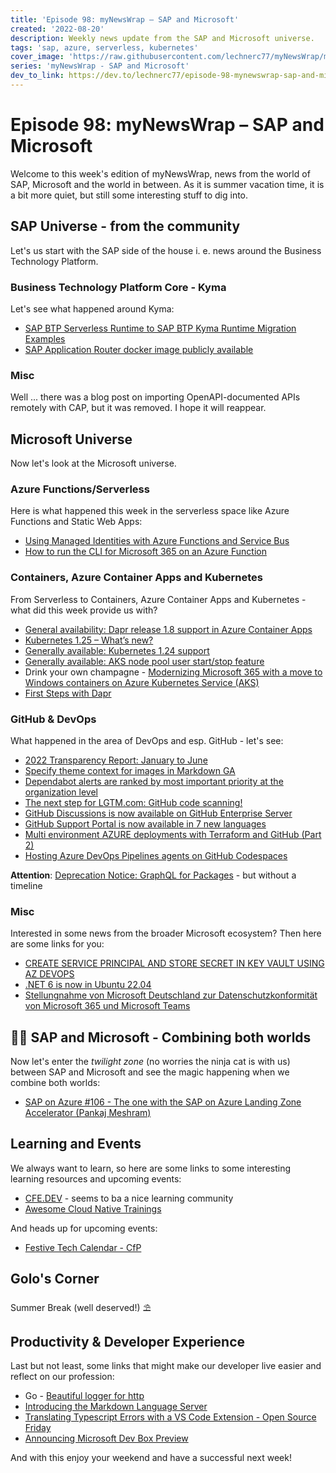 ```yaml
---
title: 'Episode 98: myNewsWrap – SAP and Microsoft'
created: '2022-08-20'
description: Weekly news update from the SAP and Microsoft universe.
tags: 'sap, azure, serverless, kubernetes'
cover_image: 'https://raw.githubusercontent.com/lechnerc77/myNewsWrap/main/episodes/cover-images/episode098small.png'
series: 'myNewsWrap - SAP and Microsoft'
dev_to_link: https://dev.to/lechnerc77/episode-98-mynewswrap-sap-and-microsoft-23d7
---
```


# Episode 98: myNewsWrap – SAP and Microsoft

Welcome to this week's edition of myNewsWrap, news from the world of SAP, Microsoft and the world in between. As it is summer vacation time, it is a bit more quiet, but still some interesting stuff to dig into.

## SAP Universe - from the community

Let's us start with the SAP side of the house i. e. news around the Business Technology Platform.

### Business Technology Platform Core - Kyma

Let's see what happened around Kyma:

* [SAP BTP Serverless Runtime to SAP BTP Kyma Runtime Migration Examples](https://blogs.sap.com/2022/08/17/sap-btp-serverless-runtime-to-sap-btp-kyma-runtime-migration-examples/)
* [SAP Application Router docker image publicly available](https://blogs.sap.com/2022/08/19/sap-application-router-docker-image-publicly-available/)

### Misc

Well ... there was a blog post on importing OpenAPI-documented APIs remotely with CAP, but it was removed. I hope it will reappear.

## Microsoft Universe

Now let's look at the Microsoft universe.

### Azure Functions/Serverless

Here is what happened this week in the serverless space like Azure Functions and Static Web Apps:

* [Using Managed Identities with Azure Functions and Service Bus](https://github.com/willvelida/azure-functions-service-bus-msi)
* [How to run the CLI for Microsoft 365 on an Azure Function](https://www.blimped.nl/how-to-run-the-cli-for-microsoft365-on-an-azure-function/)

### Containers, Azure Container Apps and Kubernetes

From Serverless to Containers, Azure Container Apps and Kubernetes - what did this week provide us with?

* [General availability: Dapr release 1.8 support in Azure Container Apps](https://azure.microsoft.com/updates/general-availability-dapr-release-18-support-in-azure-container-apps/)
* [Kubernetes 1.25 – What’s new?](https://sysdig.com/blog/kubernetes-1-25-whats-new/)
* [Generally available: Kubernetes 1.24 support](https://azure.microsoft.com/updates/generally-available-kubernetes-124-support/)
* [Generally available: AKS node pool user start/stop feature](https://azure.microsoft.com/updates/generally-available-aks-node-pool-user-startstop-feature/)
* Drink your own champagne - [Modernizing Microsoft 365 with a move to Windows containers on Azure Kubernetes Service (AKS)](https://customers.microsoft.com/story/1536483517282553662-modernizing-microsoft-365-windows-containers-azure-kubernetes-service)
* [First Steps with Dapr](https://www.ofbizian.com/2022/08/first-steps-with-dapr.html)

### GitHub & DevOps

What happened in the area of DevOps and esp. GitHub - let's see:

* [2022 Transparency Report: January to June](https://github.blog/2022-08-16-2022-transparency-report-january-to-june/)
* [Specify theme context for images in Markdown GA](https://github.blog/changelog/2022-08-15-specify-theme-context-for-images-in-markdown-ga/)
* [Dependabot alerts are ranked by most important priority at the organization level](https://github.blog/changelog/2022-08-15-dependabot-alerts-are-ranked-by-most-important-priority-at-the-organization-level/)
* [The next step for LGTM.com: GitHub code scanning!](https://github.blog/2022-08-15-the-next-step-for-lgtm-com-github-code-scanning/)
* [GitHub Discussions is now available on GitHub Enterprise Server](https://github.blog/2022-08-17-github-discussions-is-now-available-on-github-enterprise-server/)
* [GitHub Support Portal is now available in 7 new languages](https://github.blog/changelog/2022-08-17-github-support-portal-is-now-available-in-7-new-languages/)
* [Multi environment AZURE deployments with Terraform and GitHub (Part 2)](https://dev.to/pwd9000/multi-environment-azure-deployments-with-terraform-and-github-part-2-pdl)
* [Hosting Azure DevOps Pipelines agents on GitHub Codespaces](https://dev.to/pwd9000/hosting-azure-devops-pipelines-agents-on-github-codespaces-4jm2)

**Attention**: [Deprecation Notice: GraphQL for Packages](https://github.blog/changelog/2022-08-18-deprecation-notice-graphql-for-packages/) - but without a timeline

### Misc

Interested in some news from the broader Microsoft ecosystem? Then here are some links for you:

* [CREATE SERVICE PRINCIPAL AND STORE SECRET IN KEY VAULT USING AZ DEVOPS](https://dev.to/arindam0310018/create-service-principal-and-store-secret-in-key-vault-2i37)
* [.NET 6 is now in Ubuntu 22.04](https://devblogs.microsoft.com/dotnet/dotnet-6-is-now-in-ubuntu-2204/)
* [Stellungnahme von Microsoft Deutschland zur Datenschutzkonformität von Microsoft 365 und Microsoft Teams](https://news.microsoft.com/wp-content/uploads/prod/sites/40/2022/08/Microsoft-Statement_Datenschutzkonformitaet-von-Microsoft-365-und-Microsoft-Teams.pdf)

## 🐱‍👤 SAP and Microsoft - Combining both worlds

Now let's enter the _twilight zone_ (no worries the ninja cat is with us) between SAP and Microsoft and see the magic happening when we combine both worlds:

* [SAP on Azure #106 - The one with the SAP on Azure Landing Zone Accelerator (Pankaj Meshram)](https://youtu.be/RjihsFM511M)

## Learning and Events

We always want to learn, so here are some links to some interesting learning resources and upcoming events:

* [CFE.DEV](https://cfe.dev/) - seems to ba a nice learning community
* [Awesome Cloud Native Trainings](https://github.com/joseadanof/awesome-cloudnative-trainings)

And heads up for upcoming events:

* [Festive Tech Calendar - CfP](https://sessionize.com/festive-tech-calendar-2022/)

## Golo's Corner

Summer Break (well deserved!) ⛱

## Productivity & Developer Experience

Last but not least, some links that might make our developer live easier and reflect on our profession:

* Go - [Beautiful logger for http](https://github.com/MadAppGang/httplog)
* [Introducing the Markdown Language Server](https://code.visualstudio.com/blogs/2022/08/16/markdown-language-server)
* [Translating Typescript Errors with a VS Code Extension - Open Source Friday](https://youtu.be/0mc9E2gVp9o)
* [Announcing Microsoft Dev Box Preview](https://azure.microsoft.com/blog/announcing-microsoft-dev-box-preview/)

And with this enjoy your weekend and have a successful next week!
